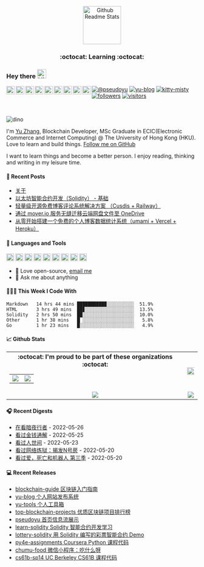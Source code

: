 <p align="center">
 <img width="100px" src="https://cdn.jsdelivr.net/gh/pseudoyu/image-hosting@master/images/profile_logo.svg" align="center" alt="Github Readme Stats" />
 <h3 align="center">:octocat: Learning :octocat:</h3>
</p>

### Hey there <img src='https://cdn.jsdelivr.net/gh/pseudoyu/image-hosting@master/images/hey.gif' alt='Hi' width="24"/> 
<a href="https://twitter.com/pseudo_yu">
  <img align="left" alt="Yu's Twitter" width="22px" src="https://cdn.jsdelivr.net/npm/simple-icons@3.13.0/icons/twitter.svg"/>
</a>
<a href="https://www.youtube.com/channel/UCR0O0s303tGBi3P02hstQPA/">
  <img align="left" alt="Yu's YouTube" width="22px" src="https://cdn.jsdelivr.net/npm/simple-icons@3.13.0/icons/youtube.svg"/>
</a>
<a href="https://www.instagram.com/pseudo.yu/">
  <img align="left" alt="Yu's Instagram" width="22px" src="https://cdn.jsdelivr.net/npm/simple-icons@3.13.0/icons/instagram.svg"/>
</a>
<a href="https://www.facebook.com/pseudoyuzhang">
  <img align="left" alt="Yu's Facebook" width="22px" src="https://cdn.jsdelivr.net/npm/simple-icons@3.13.0/icons/facebook.svg"/>
</a>
<a href="https://www.linkedin.com/in/pseudoyu/">
  <img align="left" alt="Yu's LinkdeIn" width="22px" src="https://cdn.jsdelivr.net/npm/simple-icons@v3/icons/linkedin.svg" />
</a>
<a href="https://medium.com/@pseudoyu">
  <img align="left" alt="Yu's Medium" width="22px" src="https://cdn.jsdelivr.net/npm/simple-icons@v3/icons/medium.svg"/>
</a>
<a href="https://github.com/pseudoyu">
  <img align="left" alt="Yu's LinkdeIn" width="22px" src="https://cdn.jsdelivr.net/npm/simple-icons@3.13.0/icons/github.svg" />
</a>
<a href="https://leetcode-cn.com/u/pseudoyu/">
  <img align="left" alt="Yu's LeetCode" width="22px" src="https://cdn.jsdelivr.net/npm/simple-icons@3.13.0/icons/leetcode.svg" />
</a>
<a href="https://www.coursera.org/user/ffe947f087d1f63b161c3fcb310a6578">
  <img align="left" alt="Yu's Coursera" width="22px" src="https://cdn.jsdelivr.net/npm/simple-icons@3.13.0/icons/coursera.svg"/>
</a>

[![@pseudoyu](https://img.shields.io/badge/weibo-%40pseudoyu-critical)](https://weibo.com/3675416370/profile)
[![yu-blog](https://img.shields.io/badge/blog-yu-9cf)](https://www.pseudoyu.com)
[![kitty-misty](https://img.shields.io/badge/kitty-misty-pink)](https://www.m1sty.com)
[![followers](https://img.shields.io/github/followers/pseudoyu?label=followers)](https://github.com/pseudoyu)
[![visitors](https://visitor-badge.glitch.me/badge?page_id=pseudoyu.pseudoyu)](https://github.com/pseudoyu)

<br />

![dino](https://cdn.jsdelivr.net/gh/pseudoyu/image-hosting@master/images/dino.gif)

I'm [Yu Zhang](https://www.pseudoyu.com), Blockchain Developer, MSc Graduate in ECIC(Electronic Commerce and Internet Computing) @ The University of Hong Kong (HKU). Love to learn and build things. [Follow me on GitHub](https://github.com/pseudoyu)

I want to learn things and become a better person. I enjoy reading, thinking and writing in my leisure time.

#### 📰 Recent Posts

<!-- blog starts -->
* <a href=https://www.pseudoyu.com/zh/about/ target='_blank'>关于</a>
* <a href=https://www.pseudoyu.com/zh/2022/05/25/learn_solidity_from_scratch_basic/ target='_blank'>以太坊智能合约开发（Solidity） - 基础</a>
* <a href=https://www.pseudoyu.com/zh/2022/05/24/free_and_lightweight_blog_comment_system_using_cusdis_and_railway/ target='_blank'>轻量级开源免费博客评论系统解决方案 （Cusdis + Railway）</a>
* <a href=https://www.pseudoyu.com/zh/2022/05/22/migrate_your_files_to_onedrive_using_mover_io/ target='_blank'>通过 mover.io 服务无缝迁移云端网盘文件至 OneDrive</a>
* <a href=https://www.pseudoyu.com/zh/2022/05/21/free_blog_analysis_using_umami_vercel_and_heroku/ target='_blank'>从零开始搭建一个免费的个人博客数据统计系统（umami + Vercel + Heroku）</a>
<!-- blog ends -->

#### 🔨 Languages and Tools
<code><img height="20" src="https://cdn.jsdelivr.net/gh/pseudoyu/image-hosting@master/images/go.png"></code>
<code><img height="20" src="https://cdn.jsdelivr.net/gh/pseudoyu/image-hosting@master/images/python.png"></code>
<code><img height="20" src="https://cdn.jsdelivr.net/gh/pseudoyu/image-hosting@master/images/rust.png"></code>
<code><img height="20" src="https://cdn.jsdelivr.net/gh/pseudoyu/image-hosting@master/images/mysql.png"></code>
<code><img height="20" src="https://cdn.jsdelivr.net/gh/pseudoyu/image-hosting@master/images/ubuntu.png"></code>
<code><img height="20" src="https://cdn.jsdelivr.net/gh/pseudoyu/image-hosting@master/images/ethereum.png"></code>
<code><img height="20" src="https://cdn.jsdelivr.net/gh/pseudoyu/image-hosting@master/images/docker.png"></code>
<code><img height="20" src="https://cdn.jsdelivr.net/gh/pseudoyu/image-hosting@master/images/git.png"></code>
<code><img height="20" src="https://cdn.jsdelivr.net/gh/pseudoyu/image-hosting@master/images/vim.png"></code>

- 💼 Love open-source, [email me](mailto:pseudoyu@connect.hku.hk)
- 💬 Ask me about anything

#### 👨🏻‍💻 This Week I Code With
<!-- code_time starts -->

```text
Markdown   14 hrs 44 mins ██████████▉░░░░░░░░░░  51.9%
HTML       3 hrs 49 mins  ██▊░░░░░░░░░░░░░░░░░░  13.5%
Solidity   2 hrs 50 mins  ██░░░░░░░░░░░░░░░░░░░  10.0%
Other      1 hr 38 mins   █▏░░░░░░░░░░░░░░░░░░░   5.8%
Go         1 hr 23 mins   █░░░░░░░░░░░░░░░░░░░░   4.9%
```

<!-- code_time ends -->

#### 📈 Github Stats

<table align="center" width="100%">
  <tr>
    <td align="center">
      <strong> :octocat: I'm proud to be part of these organizations :octocat: </strong><br>
      <table>
        <tr>
          <td align="center">
            <a href="https://github.com/zhigui-projects">
              <img src="https://avatars.githubusercontent.com/u/40972663?s=150&v=4" />
            </a>
          </td>
          <td align="center">
            <a href="https://github.com/gocn">
              <img src="https://avatars.githubusercontent.com/u/4868496?s=150&v=4" />
            </a>
          </td>
        </tr>
      </table>
    </td>
    <td align="center">
      <img width="120%" src="https://yu-readme.vercel.app/api?username=pseudoyu&count_private=true&theme=gotham&show_icons=true" />
    </td>
  </tr>
  <tr>
          <td align="center">
            <img src="https://yu-readme.vercel.app/api/top-langs/?username=pseudoyu&hide=html,php,css,typescript&layout=compact&theme=gotham">
          </td>
    <td align="center">
      <img src="https://yu-github-readme-stats.herokuapp.com/?user=pseudoyu&theme=gotham">
    </td>
  </tr>
</table>

#### 🎧 Recent Digests

<!-- douban starts -->
* <a href='http://movie.douban.com/subject/35235301/' target='_blank'>在看暗夜行者</a> - 2022-05-26
* <a href='http://movie.douban.com/subject/35450588/' target='_blank'>看过金钱通解</a> - 2022-05-25
* <a href='http://movie.douban.com/subject/35207856/' target='_blank'>看过人世间</a> - 2022-05-23
* <a href='http://movie.douban.com/subject/35874097/' target='_blank'>看过网络炼狱：揭发N号房</a> - 2022-05-20
* <a href='http://movie.douban.com/subject/35436582/' target='_blank'>看过爱，死亡和机器人 第三季</a> - 2022-05-20
<!-- douban ends -->

#### 💻 Recent Releases

<!-- recent_releases starts -->
* <a href=https://github.com/pseudoyu/blockchain-guide/releases/tag/v0.1.0 target='_blank'>blockchain-guide 区块链入门指南</a>
* <a href=https://github.com/pseudoyu/yu-blog/releases/tag/v1.1.0 target='_blank'>yu-blog 个人网站发布系统</a>
* <a href=https://github.com/pseudoyu/yu-tools/releases/tag/v0.1 target='_blank'>yu-tools 个人工具箱</a>
* <a href=https://github.com/pseudoyu/top-blockchain-projects/releases/tag/v1.0.0 target='_blank'>top-blockchain-projects 优质区块链项目排行榜</a>
* <a href=https://github.com/pseudoyu/pseudoyu/releases/tag/v1.1.0 target='_blank'>pseudoyu 首页信息流展示</a>
* <a href=https://github.com/pseudoyu/learn-solidity/releases/tag/v1.0.0 target='_blank'>learn-solidity Solidity 智能合约开发学习</a>
* <a href=https://github.com/pseudoyu/lottery-solidity/releases/tag/v1.0.0 target='_blank'>lottery-solidity 用 Solidity 编写的彩票智能合约 Demo</a>
* <a href=https://github.com/pseudoyu/py4e-assignments/releases/tag/v1.0.0 target='_blank'>py4e-assignments Coursera Python 课程代码</a>
* <a href=https://github.com/pseudoyu/chumu-food/releases/tag/v1.0.0 target='_blank'>chumu-food 微信小程序：吃什么呀</a>
* <a href=https://github.com/pseudoyu/cs61b-sp14/releases/tag/v0.0.1 target='_blank'>cs61b-sp14 UC Berkeley CS61B 课程代码</a>
<!-- recent_releases ends -->
